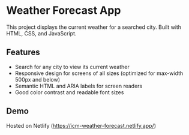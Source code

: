 # Weather Forecast App

This project displays the current weather for a searched city. Built with HTML, CSS, and JavaScript.

## Features

- Search for any city to view its current weather
- Responsive design for screens of all sizes (optimized for max-width 500px and below)
- Semantic HTML and ARIA labels for screen readers
- Good color contrast and readable font sizes

## Demo

Hosted on Netlify (https://icm-weather-forecast.netlify.app/)
